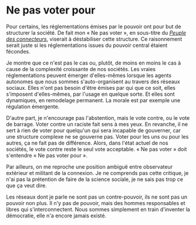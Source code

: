 # Ne pas voter pour

Pour certains, les réglementations émises par le pouvoir ont pour but de structurer la société. De fait mon « Ne pas voter », en sous-titre du [*Peuple des connecteurs*](/le-peuple-des-connecteurs/), viserait à déstabiliser cette structure. Ce raisonnement serait juste si les réglementations issues du pouvoir central étaient fécondes.

Je montre que ce n'est pas le cas ou, plutôt, de moins en moins le cas à cause de la complexité croissante de nos sociétés. Les vraies réglementations peuvent émerger d'elles-mêmes lorsque les agents autonomes que nous sommes s'auto-organisent au travers des réseaux sociaux. Elles n'ont pas besoin d'être émises par qui que ce soit, elles s'imposent d'elles-mêmes, par l'usage en quelque sorte. Et elles sont dynamiques, en remodelage permanent. La morale est par exemple une régulation émergente.

D'autre part, je n'encourage pas l'abstention, mais le vote contre, ou le vote de barrage. Voter contre un raciste fait sens à mes yeux. En revanche, il ne sert à rien de voter pour quelqu'un qui sera incapable de gouverner, car une structure complexe ne se gouverne pas. Voter pour les uns ou pour les autres, ça ne fait pas de différence. Alors, dans l'état actuel de nos sociétés, le vote contre reste le seul vote acceptable. « Ne pas voter » doit s'entendre « Ne pas voter pour ».

Par ailleurs, on me reproche une position ambiguë entre observateur extérieur et militant de la connexion. Je ne comprends pas cette critique, je n'ai pas la prétention de faire de la science sociale, je ne sais pas trop ce que ça veut dire.

Les réseaux dont je parle ne sont pas un contre-pouvoir, ils ne sont pas un pouvoir non plus. Il n'y pas de pouvoir, mais des hommes responsables et libres qui s'interconnectent. Nous sommes simplement en train d'inventer la démocratie, elle n'a encore jamais existé.